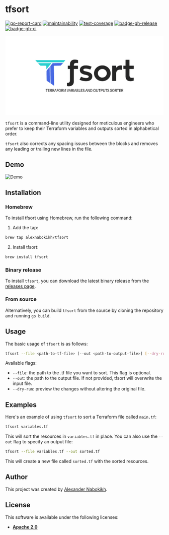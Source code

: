 # tfsort

[![go-report-card](https://goreportcard.com/badge/github.com/AlexNabokikh/tfsort)](https://goreportcard.com/report/github.com/AlexNabokikh/tfsort)
[![maintainability](https://api.codeclimate.com/v1/badges/7d6a9fee7a8775dea0d8/maintainability)](https://codeclimate.com/github/AlexNabokikh/tfsort/maintainability)
[![test-coverage](https://api.codeclimate.com/v1/badges/7d6a9fee7a8775dea0d8/test_coverage)](https://codeclimate.com/github/AlexNabokikh/tfsort/test_coverage)
[![badge-gh-release](https://github.com/AlexNabokikh/tfsort/actions/workflows/release.yml/badge.svg)](https://github.com/AlexNabokikh/tfsort/actions/workflows/release.yml/badge.svg)
[![badge-gh-ci](https://github.com/AlexNabokikh/tfsort/actions/workflows/ci.yml/badge.svg)](https://github.com/AlexNabokikh/tfsort/actions/workflows/ci.yml/badge.svg)

![Logo](files/logo.png)

`tfsort` is a command-line utility designed for meticulous engineers who prefer to keep their Terraform variables and outputs sorted in alphabetical order.

`tfsort` also corrects any spacing issues between the blocks and removes any leading or trailing new lines in the file.

## Demo

![Demo](files/demo.gif)

## Installation

### Homebrew

To install tfsort using Homebrew, run the following command:

1. Add the tap:

```bash
brew tap alexnabokikh/tfsort
```

2. Install tfsort:

```bash
brew install tfsort
```

### Binary release

To install `tfsort`, you can download the latest binary release from the [releases page](https://github.com/AlexNabokikh/tfsort/releases).

### From source

Alternatively, you can build `tfsort` from the source by cloning the repository and running `go build`.

## Usage

The basic usage of `tfsort` is as follows:

```bash
tfsort --file <path-to-tf-file> [--out <path-to-output-file>] [--dry-run]
```

Available flags:

- `--file`: the path to the .tf file you want to sort. This flag is optional.
- `--out`: the path to the output file. If not provided, tfsort will overwrite the input file.
- `--dry-run`: preview the changes without altering the original file.

## Examples

Here's an example of using `tfsort` to sort a Terraform file called `main.tf`:

```bash
tfsort variables.tf
```

This will sort the resources in `variables.tf` in place.
You can also use the `--out` flag to specify an output file:

```bash
tfsort --file variables.tf --out sorted.tf
```

This will create a new file called `sorted.tf` with the sorted resources.

## Author

This project was created by [Alexander Nabokikh](https://www.linkedin.com/in/nabokih/).

## License

This software is available under the following licenses:

- **[Apache 2.0](https://github.com/AlexNabokikh/tfsort/blob/master/LICENSE)**
